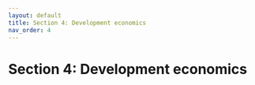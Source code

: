 ```yaml
---
layout: default
title: Section 4: Development economics
nav_order: 4
---
```


# Section 4: Development economics

